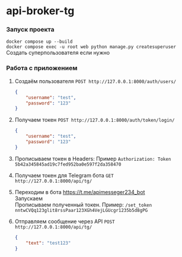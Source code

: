 # api-broker-tg

### Запуск проекта

`docker compose up --build`  
`docker compose exec -u root web python manage.py createsuperuser` Создать суперпользователя если нужно

### Работа с приложением
1. Создаём пользователя `POST http://127.0.0.1:8000/auth/users/`  
    ```json
    {
        "username": "test",
        "password": "123"
    }
    ```

2. Получаем токен 
    `POST http://127.0.0.1:8000/auth/token/login/`
    ```json
    {
        "username": "test",
        "password": "123"
    }
    ```

3. Прописываем токен в Headers:
Пример `Authorization: Token 5b42a345845ad19c7fed952ba0e597f2da358470`

4. Получаем токен для Telegram бота `GET http://127.0.0.1:8000/api/tg/`

5. Переходим в бота https://t.me/apimesseger234_bot  
Запускаем  
Прописываем полученный токен. Пример: `/set_token nntwCVQq123glit8rssPaar123XGh4VejLGUcgr1235b5d8gPG`

6. Отправляем сообщение через API `POST http://127.0.0.1:8000/api/tg/`
    ```json
    {
        "text": "test123"
    }
    ```
